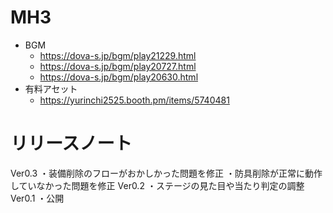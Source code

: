 # MH3


- BGM
    - https://dova-s.jp/bgm/play21229.html
    - https://dova-s.jp/bgm/play20727.html
    - https://dova-s.jp/bgm/play20630.html
- 有料アセット
    - https://yurinchi2525.booth.pm/items/5740481


# リリースノート
Ver0.3
・装備削除のフローがおかしかった問題を修正
・防具削除が正常に動作していなかった問題を修正
Ver0.2
・ステージの見た目や当たり判定の調整
Ver0.1
・公開